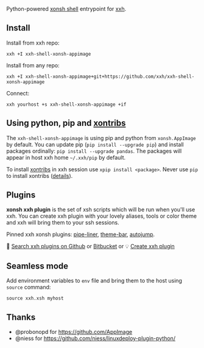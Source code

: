 Python-powered [xonsh shell](https://xon.sh) entrypoint for [xxh](https://github.com/xxh/xxh).

## Install

Install from xxh repo:
```
xxh +I xxh-shell-xonsh-appimage
```
Install from any repo:
```
xxh +I xxh-shell-xonsh-appimage+git+https://github.com/xxh/xxh-shell-xonsh-appimage
```
Connect:
``` 
xxh yourhost +s xxh-shell-xonsh-appimage +if
```

## Using python, pip and [xontribs](https://xon.sh/xontribs.html)

The `xxh-shell-xonsh-appimage` is using pip and python from `xonsh.AppImage` by default. You can update pip (`pip install --upgrade pip`) and install packages ordinally: `pip install --upgrade pandas`. The packages will appear in host xxh home `~/.xxh/pip` by default.

To install [xontribs](https://xon.sh/xontribs.html) in xxh session use `xpip install <package>`. Never use `pip` to install xontribs ([details](https://github.com/xonsh/xonsh/issues/3463)).

## Plugins

**xonsh xxh plugin** is the set of xsh scripts which will be run when you'll use xxh. You can create xxh plugin with your lovely aliases, tools or color theme and xxh will bring them to your ssh sessions.

Pinned xxh xonsh plugins: [pipe-liner](https://github.com/xxh/xxh-plugin-xonsh-pipe-liner), [theme-bar](https://github.com/xxh/xxh-plugin-xonsh-theme-bar), [autojump](https://github.com/xxh/xxh-plugin-xonsh-autojump).

🔎 [Search xxh plugins on Github](https://github.com/search?q=xxh-plugin-xonsh&type=Repositories) or [Bitbucket](https://bitbucket.org/repo/all?name=xxh-plugin-xonsh) or 💡 [Create xxh plugin](https://github.com/xxh/xxh-plugin-xonsh-sample)

## Seamless mode
Add environment variables to `env` file and bring them to the host using `source` command:
```shell script
source xxh.xsh myhost
```
  
## Thanks
* @probonopd for https://github.com/AppImage
* @niess for https://github.com/niess/linuxdeploy-plugin-python/ 

